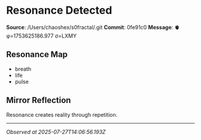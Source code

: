 # Resonance Detected

**Source**: /Users/chaoshex/s0fractal/.git
**Commit**: 0fe91c0
**Message**: 🫀 φ=1753625186.977 σ=LXMY 

## Resonance Map
- breath
- life
- pulse

## Mirror Reflection
Resonance creates reality through repetition.

---
*Observed at 2025-07-27T14:06:56.193Z*
